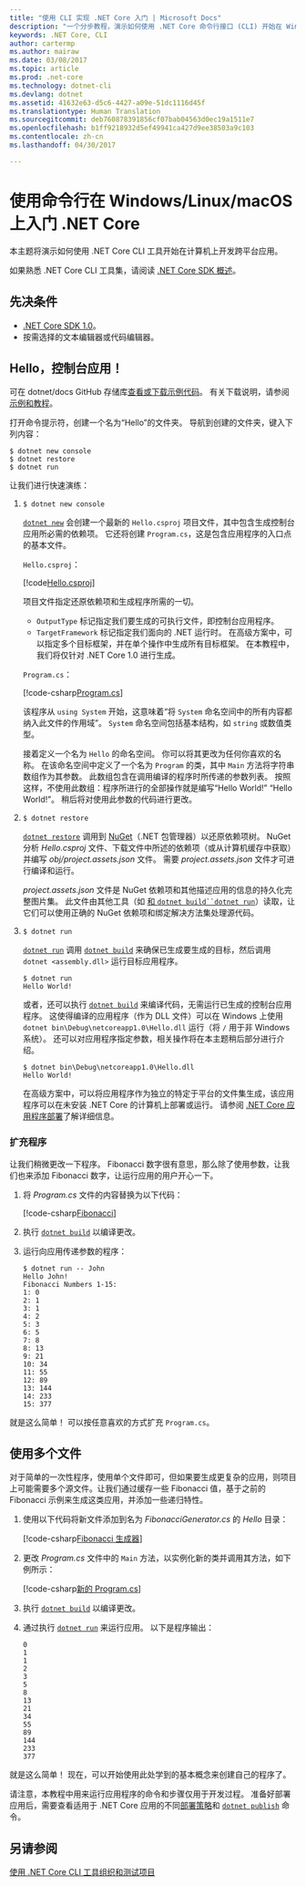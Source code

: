 ```yaml
---
title: "使用 CLI 实现 .NET Core 入门 | Microsoft Docs"
description: "一个分步教程，演示如何使用 .NET Core 命令行接口 (CLI) 开始在 Windows、Linux 或 macOS 上使用 .NET Core。"
keywords: .NET Core, CLI
author: cartermp
ms.author: mairaw
ms.date: 03/08/2017
ms.topic: article
ms.prod: .net-core
ms.technology: dotnet-cli
ms.devlang: dotnet
ms.assetid: 41632e63-d5c6-4427-a09e-51dc1116d45f
ms.translationtype: Human Translation
ms.sourcegitcommit: deb760878391856cf07bab04563d0ec19a1511e7
ms.openlocfilehash: b1ff9218932d5ef49941ca427d9ee38503a9c103
ms.contentlocale: zh-cn
ms.lasthandoff: 04/30/2017

---
```


# <a name="getting-started-with-net-core-on-windowslinuxmacos-using-the-command-line"></a>使用命令行在 Windows/Linux/macOS 上入门 .NET Core

本主题将演示如何使用 .NET Core CLI 工具开始在计算机上开发跨平台应用。

如果熟悉 .NET Core CLI 工具集，请阅读 [.NET Core SDK 概述](../tools/index.md)。

## <a name="prerequisites"></a>先决条件

- [.NET Core SDK 1.0](https://www.microsoft.com/net/download/core)。
- 按需选择的文本编辑器或代码编辑器。

## <a name="hello-console-app"></a>Hello，控制台应用！

可在 dotnet/docs GitHub 存储库[查看或下载示例代码](https://github.com/dotnet/docs/tree/master/samples/core/console-apps/HelloMsBuild)。 有关下载说明，请参阅[示例和教程](../../samples-and-tutorials/index.md#viewing-and-downloading-samples)。

打开命令提示符，创建一个名为“Hello”的文件夹。 导航到创建的文件夹，键入下列内容：

```
$ dotnet new console
$ dotnet restore
$ dotnet run
```

让我们进行快速演练：

1. `$ dotnet new console`

   [`dotnet new`](../tools/dotnet-new.md) 会创建一个最新的 `Hello.csproj` 项目文件，其中包含生成控制台应用所必需的依赖项。  它还将创建 `Program.cs`，这是包含应用程序的入口点的基本文件。
   
   `Hello.csproj`：

   [!code[Hello.csproj](../../../samples/core/console-apps/HelloMsBuild/Hello.csproj)]   

   项目文件指定还原依赖项和生成程序所需的一切。

   * `OutputType` 标记指定我们要生成的可执行文件，即控制台应用程序。
   * `TargetFramework` 标记指定我们面向的 .NET 运行时。 在高级方案中，可以指定多个目标框架，并在单个操作中生成所有目标框架。 在本教程中，我们将仅针对 .NET Core 1.0 进行生成。

   `Program.cs`：

   [!code-csharp[Program.cs](../../../samples/core/console-apps/HelloMsBuild/Program.cs)]   

   该程序从 `using System` 开始，这意味着“将 `System` 命名空间中的所有内容都纳入此文件的作用域”。 `System` 命名空间包括基本结构，如 `string` 或数值类型。

   接着定义一个名为 `Hello` 的命名空间。 你可以将其更改为任何你喜欢的名称。 在该命名空间中定义了一个名为 `Program` 的类，其中 `Main` 方法将字符串数组作为其参数。 此数组包含在调用编译的程序时所传递的参数列表。 按照这样，不使用此数组：程序所进行的全部操作就是编写“Hello World!” “Hello World!”。 稍后将对使用此参数的代码进行更改。

2. `$ dotnet restore`

   [`dotnet restore`](../tools/dotnet-restore.md) 调用到 [NuGet](https://www.nuget.org/)（.NET 包管理器）以还原依赖项树。 NuGet 分析 *Hello.csproj* 文件、下载文件中所述的依赖项（或从计算机缓存中获取）并编写 *obj/project.assets.json* 文件。  需要 *project.assets.json* 文件才可进行编译和运行。
   
   *project.assets.json* 文件是 NuGet 依赖项和其他描述应用的信息的持久化完整图片集。  此文件由其他工具（如 [](../tools/dotnet-build.md)[ 和 `dotnet build``dotnet run`](../tools/dotnet-run.md)）读取，让它们可以使用正确的 NuGet 依赖项和绑定解决方法集处理源代码。
   
3. `$ dotnet run`

   [`dotnet run`](../tools/dotnet-run.md) 调用 [`dotnet build`](../tools/dotnet-build.md) 来确保已生成要生成的目标，然后调用 `dotnet <assembly.dll>` 运行目标应用程序。
   
    ```
    $ dotnet run
    Hello World!
    ```

    或者，还可以执行 [`dotnet build`](../tools/dotnet-build.md) 来编译代码，无需运行已生成的控制台应用程序。 这使得编译的应用程序（作为 DLL 文件）可以在 Windows 上使用 `dotnet bin\Debug\netcoreapp1.0\Hello.dll` 运行（将 `/` 用于非 Windows 系统）。 还可以对应用程序指定参数，相关操作将在本主题稍后部分进行介绍。

    ```
    $ dotnet bin\Debug\netcoreapp1.0\Hello.dll
    Hello World!
    ```

    在高级方案中，可以将应用程序作为独立的特定于平台的文件集生成，该应用程序可以在未安装 .NET Core 的计算机上部署或运行。 请参阅 [.NET Core 应用程序部署](../deploying/index.md)了解详细信息。

### <a name="augmenting-the-program"></a>扩充程序

让我们稍微更改一下程序。 Fibonacci 数字很有意思，那么除了使用参数，让我们也来添加 Fibonacci 数字，让运行应用的用户开心一下。

1. 将 *Program.cs* 文件的内容替换为以下代码：

   [!code-csharp[Fibonacci](../../../samples/core/console-apps/fibonacci-msbuild/Program.cs)]   

2. 执行 [`dotnet build`](../tools/dotnet-build.md) 以编译更改。

3. 运行向应用传递参数的程序：

   ```
   $ dotnet run -- John
   Hello John!
   Fibonacci Numbers 1-15:
   1: 0
   2: 1
   3: 1
   4: 2
   5: 3
   6: 5
   7: 8
   8: 13
   9: 21
   10: 34
   11: 55
   12: 89
   13: 144
   14: 233
   15: 377
   ```

就是这么简单！  可以按任意喜欢的方式扩充 `Program.cs`。

## <a name="working-with-multiple-files"></a>使用多个文件

对于简单的一次性程序，使用单个文件即可，但如果要生成更复杂的应用，则项目上可能需要多个源文件。让我们通过缓存一些 Fibonacci 值，基于之前的 Fibonacci 示例来生成这类应用，并添加一些递归特性。 

1. 使用以下代码将新文件添加到名为 *FibonacciGenerator.cs* 的 *Hello* 目录：

   [!code-csharp[Fibonacci 生成器](../../../samples/core/console-apps/FibonacciBetterMsBuild/FibonacciGenerator.cs)]   

2. 更改 *Program.cs* 文件中的 `Main` 方法，以实例化新的类并调用其方法，如下例所示：

   [!code-csharp[新的 Program.cs](../../../samples/core/console-apps/FibonacciBetterMsBuild/Program.cs)]

3. 执行 [`dotnet build`](../tools/dotnet-build.md) 以编译更改。

4. 通过执行 [`dotnet run`](../tools/dotnet-run.md) 来运行应用。 以下是程序输出：

   ```
   0
   1
   1
   2
   3
   5
   8
   13
   21
   34
   55
   89
   144
   233
   377
   ```

就是这么简单！ 现在，可以开始使用此处学到的基本概念来创建自己的程序了。

请注意，本教程中用来运行应用程序的命令和步骤仅用于开发过程。 准备好部署应用后，需要查看适用于 .NET Core 应用的不同[部署策略](../deploying/index.md)和 [`dotnet publish`](../tools/dotnet-publish.md) 命令。

## <a name="see-also"></a>另请参阅

[使用 .NET Core CLI 工具组织和测试项目](testing-with-cli.md)

